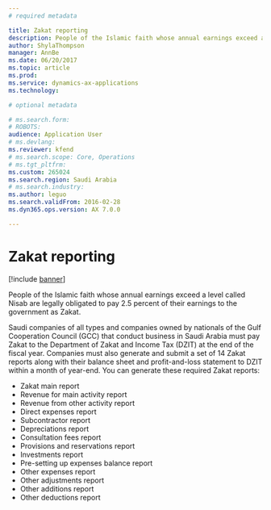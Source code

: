 ```yaml
---
# required metadata

title: Zakat reporting
description: People of the Islamic faith whose annual earnings exceed a level called Nisab are legally obligated to pay 2.5 percent of their earnings to the government as Zakat.
author: ShylaThompson
manager: AnnBe
ms.date: 06/20/2017
ms.topic: article
ms.prod: 
ms.service: dynamics-ax-applications
ms.technology: 

# optional metadata

# ms.search.form: 
# ROBOTS: 
audience: Application User
# ms.devlang: 
ms.reviewer: kfend
# ms.search.scope: Core, Operations
# ms.tgt_pltfrm: 
ms.custom: 265024
ms.search.region: Saudi Arabia
# ms.search.industry: 
ms.author: leguo
ms.search.validFrom: 2016-02-28
ms.dyn365.ops.version: AX 7.0.0

---
```


# Zakat reporting

[!include [banner](../includes/banner.md)]

People of the Islamic faith whose annual earnings exceed a level called Nisab are legally obligated to pay 2.5 percent of their earnings to the government as Zakat.

Saudi companies of all types and companies owned by nationals of the Gulf Cooperation Council (GCC) that conduct business in Saudi Arabia must pay Zakat to the Department of Zakat and Income Tax (DZIT) at the end of the fiscal year. Companies must also generate and submit a set of 14 Zakat reports along with their balance sheet and profit-and-loss statement to DZIT within a month of year-end. You can generate these required Zakat reports:
-   Zakat main report
-   Revenue for main activity report
-   Revenue from other activity report
-   Direct expenses report
-   Subcontractor report
-   Depreciations report
-   Consultation fees report
-   Provisions and reservations report
-   Investments report
-   Pre-setting up expenses balance report
-   Other expenses report
-   Other adjustments report
-   Other additions report
-   Other deductions report





